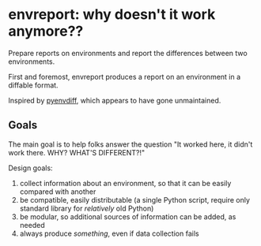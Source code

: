 # envreport: why doesn't it work anymore??

Prepare reports on environments and report the differences between two environments.

First and foremost, envreport produces a report on an environment in a diffable format.

Inspired by [pyenvdiff](https://github.com/jnmclarty/pyenvdiff-lib), which appears to have gone unmaintained.

## Goals

The main goal is to help folks answer the question "It worked here, it didn't work there. WHY? WHAT'S DIFFERENT?!"

Design goals:

1. collect information about an environment, so that it can be easily compared with another
2. be compatible, easily distributable (a single Python script, require only standard library for _relatively_ old Python)
3. be modular, so additional sources of information can be added, as needed
4. always produce _something_, even if data collection fails
